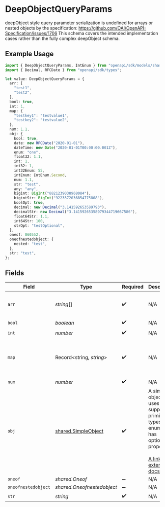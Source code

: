 # DeepObjectQueryParams

deepObject style query parameter serialization is undefined for arrays or nested objects by the specification:
   https://github.com/OAI/OpenAPI-Specification/issues/1706
This schema covers the intended implementation cases rather than the fully complex deepObject schema.


## Example Usage

```typescript
import { DeepObjectQueryParams, IntEnum } from "openapi/sdk/models/shared";
import { Decimal, RFCDate } from "openapi/sdk/types";

let value: DeepObjectQueryParams = {
  arr: [
    "test1",
    "test2",
  ],
  bool: true,
  int: 1,
  map: {
    "testkey1": "testvalue1",
    "testkey2": "testvalue2",
  },
  num: 1.1,
  obj: {
    bool: true,
    date: new RFCDate("2020-01-01"),
    dateTime: new Date("2020-01-01T00:00:00.001Z"),
    enum: "one",
    float32: 1.1,
    int: 1,
    int32: 1,
    int32Enum: 55,
    intEnum: IntEnum.Second,
    num: 1.1,
    str: "test",
    any: "any",
    bigint: BigInt("8821239038968084"),
    bigintStr: BigInt("9223372036854775808"),
    boolOpt: true,
    decimal: new Decimal("3.141592653589793"),
    decimalStr: new Decimal("3.14159265358979344719667586"),
    float64Str: 1.1,
    int64Str: 100,
    strOpt: "testOptional",
  },
  oneof: 860552,
  oneofnestedobject: {
    nested: "test",
  },
  str: "test",
};
```

## Fields

| Field                                                                                                                                                          | Type                                                                                                                                                           | Required                                                                                                                                                       | Description                                                                                                                                                    | Example                                                                                                                                                        |
| -------------------------------------------------------------------------------------------------------------------------------------------------------------- | -------------------------------------------------------------------------------------------------------------------------------------------------------------- | -------------------------------------------------------------------------------------------------------------------------------------------------------------- | -------------------------------------------------------------------------------------------------------------------------------------------------------------- | -------------------------------------------------------------------------------------------------------------------------------------------------------------- |
| `arr`                                                                                                                                                          | *string*[]                                                                                                                                                     | :heavy_check_mark:                                                                                                                                             | N/A                                                                                                                                                            | [<br/>"test1",<br/>"test2"<br/>]                                                                                                                               |
| `bool`                                                                                                                                                         | *boolean*                                                                                                                                                      | :heavy_check_mark:                                                                                                                                             | N/A                                                                                                                                                            | true                                                                                                                                                           |
| `int`                                                                                                                                                          | *number*                                                                                                                                                       | :heavy_check_mark:                                                                                                                                             | N/A                                                                                                                                                            | 1                                                                                                                                                              |
| `map`                                                                                                                                                          | Record<string, *string*>                                                                                                                                       | :heavy_check_mark:                                                                                                                                             | N/A                                                                                                                                                            | {<br/>"testkey1": "testvalue1",<br/>"testkey2": "testvalue2"<br/>}                                                                                             |
| `num`                                                                                                                                                          | *number*                                                                                                                                                       | :heavy_check_mark:                                                                                                                                             | N/A                                                                                                                                                            | 1.1                                                                                                                                                            |
| `obj`                                                                                                                                                          | [shared.SimpleObject](../../../sdk/models/shared/simpleobject.md)                                                                                              | :heavy_check_mark:                                                                                                                                             | A simple object that uses all our supported primitive types and enums and has optional properties.<br/><br/>[A link to the external docs.](https://speakeasy.com/docs) |                                                                                                                                                                |
| `oneof`                                                                                                                                                        | *shared.Oneof*                                                                                                                                                 | :heavy_minus_sign:                                                                                                                                             | N/A                                                                                                                                                            |                                                                                                                                                                |
| `oneofnestedobject`                                                                                                                                            | *shared.Oneofnestedobject*                                                                                                                                     | :heavy_minus_sign:                                                                                                                                             | N/A                                                                                                                                                            |                                                                                                                                                                |
| `str`                                                                                                                                                          | *string*                                                                                                                                                       | :heavy_check_mark:                                                                                                                                             | N/A                                                                                                                                                            | test                                                                                                                                                           |